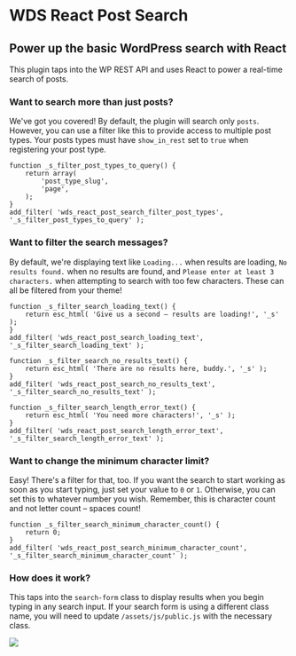 # WDS React Post Search
## Power up the basic WordPress search with React

This plugin taps into the WP REST API and uses React to power a real-time search of posts.

### Want to search more than just posts?

We've got you covered! By default, the plugin will search only `posts`. However, you can use a filter like this to provide access to multiple post types. Your posts types must have `show_in_rest` set to `true` when registering your post type.

```
function _s_filter_post_types_to_query() {
    return array(
        'post_type_slug',
        'page',
    );
}
add_filter( 'wds_react_post_search_filter_post_types', '_s_filter_post_types_to_query' );
```

### Want to filter the search messages?
By default, we're displaying text like `Loading...` when results are loading, `No results found.` when no results are found, and `Please enter at least 3 characters.` when attempting to search with too few characters. These can all be filtered from your theme!

```
function _s_filter_search_loading_text() {
    return esc_html( 'Give us a second – results are loading!', '_s' );
}
add_filter( 'wds_react_post_search_loading_text', '_s_filter_search_loading_text' );
```

```
function _s_filter_search_no_results_text() {
    return esc_html( 'There are no results here, buddy.', '_s' );
}
add_filter( 'wds_react_post_search_no_results_text', '_s_filter_search_no_results_text' );
```

```
function _s_filter_search_length_error_text() {
    return esc_html( 'You need more characters!', '_s' );
}
add_filter( 'wds_react_post_search_length_error_text', '_s_filter_search_length_error_text' );
```

### Want to change the minimum character limit?
Easy! There's a filter for that, too. If you want the search to start working as soon as you start typing, just set your value to `0` or `1`. Otherwise, you can set this to whatever number you wish. Remember, this is character count and not letter count – spaces count!

```
function _s_filter_search_minimum_character_count() {
	return 0;
}
add_filter( 'wds_react_post_search_minimum_character_count', '_s_filter_search_minimum_character_count' );
```

### How does it work?

This taps into the `search-form` class to display results when you begin typing in any search input. If your search form is using a different class name, you will need to update `/assets/js/public.js` with the necessary class.

![](https://dl.dropbox.com/s/8ahiplrbr8cghfh/react-post-search-clearing-fixed.gif?dl=0)
